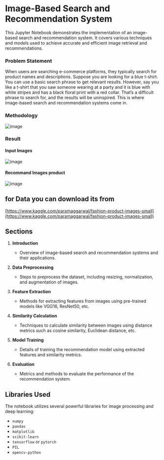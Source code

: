 # Image-Based Search and Recommendation System

This Jupyter Notebook demonstrates the implementation of an image-based search and recommendation system. It covers various techniques and models used to achieve accurate and efficient image retrieval and recommendations.
### Problem Statement
When users are searching e-commerce platforms, they typically search
for product names and descriptions. Suppose you are looking for a blue
t-shirt. You can use a basic search phrase to get relevant results. However,
say you like a t-shirt that you saw someone wearing at a party and it is
blue with white stripes and has a black floral print with a red collar. That’s
a difficult phrase to search for, and the results will be uninspired. This is
where image-based search and recommendation systems come in.
### Methodology
![image](https://github.com/V4NNUTH/Images-Based-Search-and-Recommendation-System/assets/113205407/3cbd98f2-b434-46ed-8851-2beec8150bcf)

### Result
#### Input Images
![image](https://github.com/V4NNUTH/Images-Based-Search-and-Recommendation-System/assets/113205407/2825a7f1-0418-435f-ada1-ed8ee1c6c5ee)

#### Recommand Images product 
![image](https://github.com/V4NNUTH/Images-Based-Search-and-Recommendation-System/assets/113205407/fe853746-1a76-4df0-ab21-2116531994c3)

## for Data you can download its from 
[https://www.kaggle.com/paramaggarwal/fashion-product-images-small](https://www.kaggle.com/paramaggarwal/fashion-product-images-small)

## Sections

1. **Introduction**
   - Overview of image-based search and recommendation systems and their applications.

2. **Data Preprocessing**
   - Steps to preprocess the dataset, including resizing, normalization, and augmentation of images.

3. **Feature Extraction**
   - Methods for extracting features from images using pre-trained models like VGG16, ResNet50, etc.

4. **Similarity Calculation**
   - Techniques to calculate similarity between images using distance metrics such as cosine similarity, Euclidean distance, etc.

5. **Model Training**
   - Details of training the recommendation model using extracted features and similarity metrics.

6. **Evaluation**
   - Metrics and methods to evaluate the performance of the recommendation system.

## Libraries Used

The notebook utilizes several powerful libraries for image processing and deep learning:

- `numpy`
- `pandas`
- `matplotlib`
- `scikit-learn`
- `tensorflow` or `pytorch`
- `PIL`
- `opencv-python`

